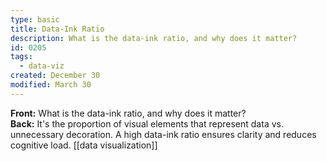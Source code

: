 ```yaml
---
type: basic
title: Data-Ink Ratio
description: What is the data-ink ratio, and why does it matter?
id: 0205
tags:
  - data-viz
created: December 30
modified: March 30
---
```


**Front:** What is the data-ink ratio, and why does it matter?  
**Back:** It's the proportion of visual elements that represent data vs. unnecessary decoration. A high data-ink ratio ensures clarity and reduces cognitive load.
[[data visualization]]